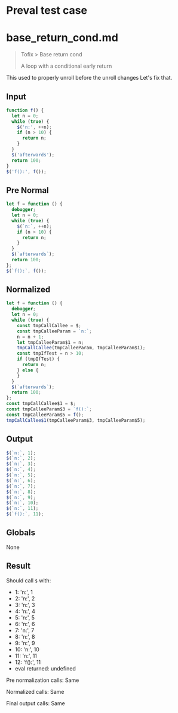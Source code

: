 # Preval test case

# base_return_cond.md

> Tofix > Base return cond
>
> A loop with a conditional early return

This used to properly unroll before the unroll changes
Let's fix that.

## Input

`````js filename=intro
function f() {
  let n = 0;
  while (true) {
    $('n:', ++n);
    if (n > 10) {
      return n;
    }
  }
  $('afterwards');
  return 100;
}
$('f():', f());
`````

## Pre Normal

`````js filename=intro
let f = function () {
  debugger;
  let n = 0;
  while (true) {
    $(`n:`, ++n);
    if (n > 10) {
      return n;
    }
  }
  $(`afterwards`);
  return 100;
};
$(`f():`, f());
`````

## Normalized

`````js filename=intro
let f = function () {
  debugger;
  let n = 0;
  while (true) {
    const tmpCallCallee = $;
    const tmpCalleeParam = `n:`;
    n = n + 1;
    let tmpCalleeParam$1 = n;
    tmpCallCallee(tmpCalleeParam, tmpCalleeParam$1);
    const tmpIfTest = n > 10;
    if (tmpIfTest) {
      return n;
    } else {
    }
  }
  $(`afterwards`);
  return 100;
};
const tmpCallCallee$1 = $;
const tmpCalleeParam$3 = `f():`;
const tmpCalleeParam$5 = f();
tmpCallCallee$1(tmpCalleeParam$3, tmpCalleeParam$5);
`````

## Output

`````js filename=intro
$(`n:`, 1);
$(`n:`, 2);
$(`n:`, 3);
$(`n:`, 4);
$(`n:`, 5);
$(`n:`, 6);
$(`n:`, 7);
$(`n:`, 8);
$(`n:`, 9);
$(`n:`, 10);
$(`n:`, 11);
$(`f():`, 11);
`````

## Globals

None

## Result

Should call `$` with:
 - 1: 'n:', 1
 - 2: 'n:', 2
 - 3: 'n:', 3
 - 4: 'n:', 4
 - 5: 'n:', 5
 - 6: 'n:', 6
 - 7: 'n:', 7
 - 8: 'n:', 8
 - 9: 'n:', 9
 - 10: 'n:', 10
 - 11: 'n:', 11
 - 12: 'f():', 11
 - eval returned: undefined

Pre normalization calls: Same

Normalized calls: Same

Final output calls: Same
